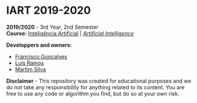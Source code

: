 # IART 2019-2020

**2019/2020** - 3rd Year, 2nd Semester\
**Course:** [Inteligência Artificial](https://sigarra.up.pt/feup/pt/UCURR_GERAL.FICHA_UC_VIEW?pv_ocorrencia_id=436449) | [*Artificial Intelligence*](https://sigarra.up.pt/feup/en/UCURR_GERAL.FICHA_UC_VIEW?pv_ocorrencia_id=436449)

**Developpers and owners:**
- [Francisco Gonçalves ](https://github.com/kiko-g)
- [Luís Ramos](https://github.com/luispramos)
- [Martim Silva](https://github.com/motapinto)

**Disclaimer** - This repository was created for educational purposes and we do not take any responsibility for anything related to its content. You are free to use any code or algorithm you find, but do so at your own risk.
